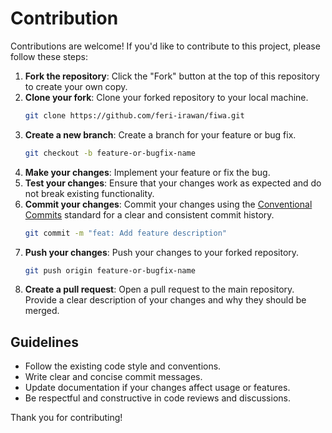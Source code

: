 # Contribution

Contributions are welcome! If you'd like to contribute to this project, please follow these steps:

1. **Fork the repository**: Click the "Fork" button at the top of this repository to create your own copy.
2. **Clone your fork**: Clone your forked repository to your local machine.
   ```bash
   git clone https://github.com/feri-irawan/fiwa.git
   ```
3. **Create a new branch**: Create a branch for your feature or bug fix.
   ```bash
   git checkout -b feature-or-bugfix-name
   ```
4. **Make your changes**: Implement your feature or fix the bug.
5. **Test your changes**: Ensure that your changes work as expected and do not break existing functionality.
6. **Commit your changes**: Commit your changes using the [Conventional Commits](https://www.conventionalcommits.org/) standard for a clear and consistent commit history.
   ```bash
   git commit -m "feat: Add feature description"
   ```
7. **Push your changes**: Push your changes to your forked repository.
   ```bash
   git push origin feature-or-bugfix-name
   ```
8. **Create a pull request**: Open a pull request to the main repository. Provide a clear description of your changes and why they should be merged.

## Guidelines

- Follow the existing code style and conventions.
- Write clear and concise commit messages.
- Update documentation if your changes affect usage or features.
- Be respectful and constructive in code reviews and discussions.

Thank you for contributing!

